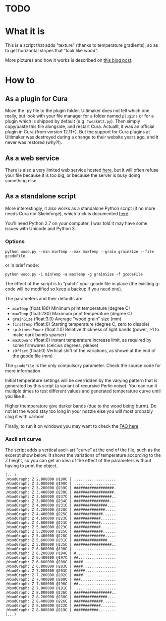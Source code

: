 # TODO

# What it is

This is a script that adds "texture" (thanks to temperature gradients), so as to get horizontal stripes that "look like wood". 

More pictures and how it works is described on [this blog post](http://www.tridimake.com/2012/10/shades-of-brown-with-wood-filament-via.html).

# How to

## As a plugin for Cura

Move the .py file to the plugin folder. Ultimaker does not tell which one really, but look with your file manager for a folder named ```plugins``` or for a plugin which is shipped by default (e.g. ```TweakAtZ.py```). Then simply copy/paste this file alongside, and restart Cura.
Actuallt, it was an official plugin in Cura (from version 12.11+). But the support for Cura plugins at Ultimaker was destroyed during a change to their website years ago, and it never was restored (why?!).

## As a web service

There is also a very limited web service hosted [here](https://www.tecrd.com/page/liens/stl_wood), but it will often refuse your file because it is too big, or because the server is busy doing something else.

## As a standalone script

More interestingly, it also works as a standalone Python script (it no more needs Cura nor Skeinforge), which trick is documented [here](http://betterprinter.blogspot.fr/2013/02/how-tun-run-python-cura-plugin-without.html)

You'll need Python 2.7 on your computer. I was told it may have some issues with Unicode and Python 3.

### Options

```
python wood.py --min minTemp --max maxTemp --grain grainSize --file gcodeFile
```

or in brief mode:  

```
python wood.py -i minTemp -a maxTemp -g grainSize -f gcodeFile
```

The effect of the script is to "patch" your gcode file in place (the existing g-code will be modified so keep a backup if you need one).

The parameters and their defaults are:

* ```minTemp``` (float:180) Minimum print temperature (degree C)
* ```maxTemp``` (float:230) Maximum print temperature (degree C)
* ```grainSize``` (float:3.0) Average "wood grain" size (mm)
* ```firstTemp``` (float:0) Starting temperature (degree C, zero to disable)
* ```spikinessPower``` (float:1.0) Relative thickness of light bands (power, >1 to make dark bands sparser)
* ```maxUpward``` (float:0) Instant temperature increase limit, as required by some firmwares (celcius degrees, please)
* ```zOffset``` (float:0) Vertical shift of the variations, as shown at the end of the gcode file (mm)

The ```gcodeFile``` is the only compulsory parameter.  Check the source code for more information.

Initial temperature settings will be overridden by the varying pattern that is generated by this script (a variant of recursive Perlin noise). You can run it multiple times to test different values and generated temperature curve until you like it.  

Higher themperature give darker bands (due to the wood being burnt). Do not let the wood stay too long in your nozzle else you will most probably clog it with carbon!  

Finally, to run it on windows you may want to check the [FAQ here](http://docs.python.org/2/faq/windows.html).

### Ascii art curve

The script adds a vertical ascii-art "curve" at the end of the file, such as the excerpt show below.
It shows the variations of temperature according to the Z height, so you can get an idea of the effect of the parameters without having to print the object.

```
(...)
;WoodGraph: Z 2.800000 @190C | ...................
;WoodGraph: Z 3.000000 @190C | ...................
;WoodGraph: Z 3.200000 @239C | ##################.
;WoodGraph: Z 3.400000 @238C | ##################.
;WoodGraph: Z 3.600000 @237C | #################..
;WoodGraph: Z 3.800000 @234C | ################...
;WoodGraph: Z 4.000000 @231C | ###############....
;WoodGraph: Z 4.200000 @228C | ##############.....
;WoodGraph: Z 4.400000 @225C | #############......
;WoodGraph: Z 4.600000 @223C | ############.......
;WoodGraph: Z 4.800000 @223C | ############.......
;WoodGraph: Z 5.000000 @223C | ############.......
;WoodGraph: Z 5.200000 @225C | #############......
;WoodGraph: Z 5.400000 @228C | ##############.....
;WoodGraph: Z 5.600000 @231C | ###############....
;WoodGraph: Z 5.800000 @235C | #################..
;WoodGraph: Z 6.000000 @190C | ...................
;WoodGraph: Z 6.200000 @194C | #..................
;WoodGraph: Z 6.400000 @197C | ##.................
;WoodGraph: Z 6.600000 @200C | ####...............
;WoodGraph: Z 6.800000 @203C | ####...............
;WoodGraph: Z 7.000000 @203C | #####..............
;WoodGraph: Z 7.200000 @202C | ####...............
;WoodGraph: Z 7.400000 @200C | ###................
;WoodGraph: Z 7.600000 @196C | ##.................
;WoodGraph: Z 7.800000 @191C | ...................
;WoodGraph: Z 8.000000 @236C | #################..
;WoodGraph: Z 8.200000 @230C | ###############....
;WoodGraph: Z 8.400000 @226C | #############......
;WoodGraph: Z 8.600000 @222C | ############.......
;WoodGraph: Z 8.800000 @219C | ###########........
(...)
```
